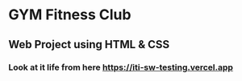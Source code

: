 # GYM Fitness Club
## Web Project using HTML & CSS
### Look at it life from here https://iti-sw-testing.vercel.app